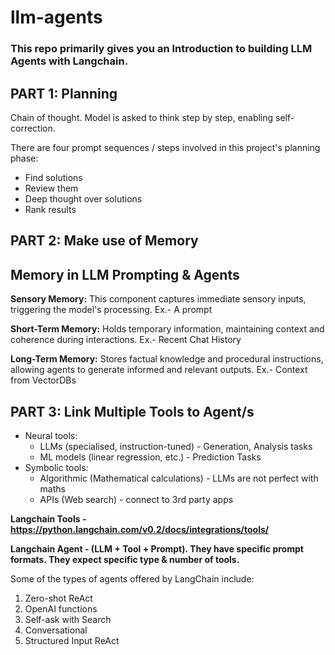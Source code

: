 # llm-agents

### This repo primarily gives you an Introduction to building LLM Agents with Langchain.

## PART 1: Planning
Chain of thought. Model is asked to think step by step, enabling self-correction.

There are four prompt sequences / steps involved in this project's planning phase:
- Find solutions 
- Review them
- Deep thought over solutions
- Rank results


## PART 2: Make use of Memory
## Memory in LLM Prompting & Agents

**Sensory Memory:** This component captures immediate sensory inputs, triggering the model's processing. Ex.- A prompt

**Short-Term Memory:** Holds temporary information, maintaining context and coherence during interactions. Ex.- Recent Chat History

**Long-Term Memory:** Stores factual knowledge and procedural instructions, allowing agents to generate informed and relevant outputs. Ex.- Context from VectorDBs


## PART 3: Link Multiple Tools to Agent/s
- Neural tools:
    - LLMs (specialised, instruction-tuned) - Generation, Analysis tasks
    - ML models (linear regression, etc.) - Prediction Tasks
- Symbolic tools:
    - Algorithmic (Mathematical calculations) - LLMs are not perfect with maths
    - APIs (Web search) - connect to 3rd party apps

**Langchain Tools - https://python.langchain.com/v0.2/docs/integrations/tools/**

**Langchain Agent - (LLM + Tool + Prompt). They have specific prompt formats. They expect specific type & number of tools.**

Some of the types of agents offered by LangChain include:
1. Zero-shot ReAct
2. OpenAI functions
3. Self-ask with Search
4. Conversational
5. Structured Input ReAct



